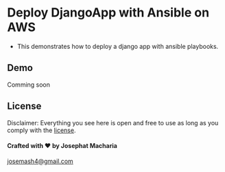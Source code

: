 # Deploy DjangoApp with Ansible on AWS

- This demonstrates how to deploy a django app with ansible playbooks.

## Demo

Comming soon

## License

Disclaimer: Everything you see here is open and free to use as long as you comply with the [license](https://github.com/joemash/hrapp/blob/master/LICENSE). 

#### Crafted with ❤️ by Josephat Macharia
josemash4@gmail.com

